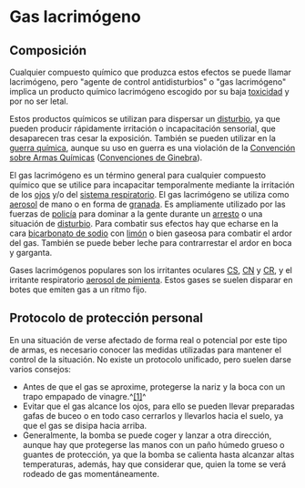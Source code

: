 # Gas lacrimógeno

## Composición

Cualquier compuesto químico que produzca estos efectos se puede llamar lacrimógeno, pero "agente de control antidisturbios" o "gas 
lacrimógeno" implica un producto químico lacrimógeno escogido por su baja [toxicidad](https://es.wikipedia.org/wiki/Toxicidad "Toxicidad") y por no ser letal.

Estos productos químicos se utilizan para dispersar un [disturbio](https://es.wikipedia.org/wiki/Disturbio "Disturbio"), ya que pueden producir rápidamente 
irritación o incapacitación sensorial, que desaparecen tras cesar la exposición. También se pueden utilizar en la [guerra 
química](https://es.wikipedia.org/wiki/Guerra_química "Guerra química"), aunque su uso en guerra es una violación de la [Convención sobre Armas 
Químicas](https://es.wikipedia.org/wiki/Convención_sobre_Armas_Químicas "Convención sobre Armas Químicas") ([Convenciones de 
Ginebra](https://es.wikipedia.org/wiki/Convenciones_de_Ginebra "Convenciones de Ginebra")).

El gas lacrimógeno es un término general para cualquier compuesto químico que se utilice para incapacitar temporalmente mediante la 
irritación de los [ojos](https://es.wikipedia.org/wiki/Ojo "Ojo") y/o del [sistema respiratorio](https://es.wikipedia.org/wiki/Sistema_respiratorio "Sistema respiratorio"). El gas 
lacrimógeno se utiliza como [aerosol](https://es.wikipedia.org/wiki/Aerosol "Aerosol") de mano o en forma de [granada](https://es.wikipedia.org/wiki/Granada_(arma) "Granada (arma)"). 
Es ampliamente utilizado por las fuerzas de [policía](https://es.wikipedia.org/wiki/Policía "Policía") para dominar a la gente durante un 
[arresto](https://es.wikipedia.org/wiki/Arresto "Arresto") o una situación de [disturbio](https://es.wikipedia.org/wiki/Disturbio "Disturbio"). Para combatir sus efectos hay que 
echarse en la cara [bicarbonato de sodio](https://es.wikipedia.org/wiki/Bicarbonato_de_sodio "Bicarbonato de sodio") con [limón](https://es.wikipedia.org/wiki/Citrus_×_limon "Citrus × 
limon") o bien gaseosa para combatir el ardor del gas. También se puede beber leche para contrarrestar el ardor en boca y garganta.

Gases lacrimógenos populares son los irritantes oculares [CS](https://es.wikipedia.org/wiki/Gas_CS "Gas CS"), [CN](https://es.wikipedia.org/wiki/Gas_CN "Gas CN") y 
[CR](/w/index.php?title=Gas_CR&action=edit&redlink=1 "Gas CR (aún no redactado)"), y el irritante respiratorio [aerosol de 
pimienta](https://es.wikipedia.org/wiki/Aerosol_de_pimienta "Aerosol de pimienta"). Estos gases se suelen disparar en botes que emiten gas a un ritmo fijo.

## Protocolo de protección personal

En una situación de verse afectado de forma real o potencial por este tipo de armas, es necesario conocer las medidas utilizadas para mantener el control de la situación. No existe un protocolo unificado, pero suelen darse varios consejos:

- Antes de que el gas se aproxime, protegerse la nariz y la boca con un trapo empapado de vinagre.^[[1]](#cite_note-1)^
- Evitar que el gas alcance los ojos, para ello se pueden llevar preparadas gafas de buceo o en todo caso cerrarlos y llevarlos hacia el suelo, ya que el gas se disipa hacia arriba. 
- Generalmente, la bomba se puede coger y lanzar a otra dirección, aunque hay que protegerse las manos con un paño húmedo grueso o guantes de protección, ya que la bomba se calienta hasta alcanzar altas temperaturas, además, hay que considerar que, quien la tome se verá rodeado de gas momentáneamente.
